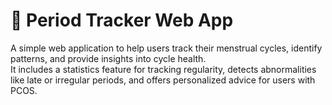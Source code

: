 # 📅 Period Tracker Web App

A simple web application to help users track their menstrual cycles, identify patterns, and provide insights into cycle health.  
It includes a statistics feature for tracking regularity, detects abnormalities like late or irregular periods, and offers personalized advice for users with PCOS.
